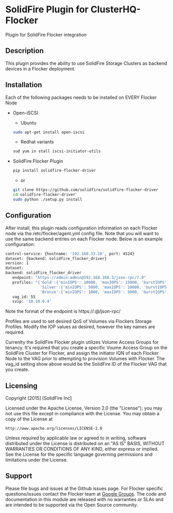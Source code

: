 SolidFire Plugin for ClusterHQ-Flocker
======================================
Plugin for SolidFire Flocker integration

## Description
This plugin provides the ability to use SolidFire Storage Clusters as backend
devices in a Flocker deployment.

## Installation
Each of the following packages needs to be installed on EVERY Flocker Node

- Open-iSCSI
  * Ubuntu<br>
  ```bash
  sudo apt-get install open-iscsi
  ```

  * Redhat variants<br>
  ```bash
  sud yum in stall iscsi-initiator-utils
  ```

- SolidFire Flocker Plugin
  ```bash
  pip install solidfire-flocker-driver
  ```
   * or<br>

   ```bash
   git clone https://github.com/solidfire/solidfire-flocker-driver
   cd solidfire-flocker-driver
   sudo python ./setup.py install
   ```
## Configuration
After install, this plugin reads configuration information on each Flocker node
via the /etc/flocker/agent.yml config file.  Note that you will want to use the
same backend entries on each Flocker node.  Below is an example configuration:

```bash
control-service: {hostname: '192.168.33.10', port: 4524}
dataset: {backend: solidfire_flocker_driver}
version: 1
dataset:
backend: solidfire_flocker_driver
   endpoint: "https://admin:admin@192.168.160.3/json-rpc/7.0"
   profiles: "{'Gold':{'minIOPS': 10000, 'maxIOPS': 15000, 'burstIOPS': 20000},
               'Silver':{'minIOPS': 5000, 'maxIOPS': 10000, 'burstIOPS': 15000},
               'Bronze':{'minIOPS': 1000, 'maxIOPS': 5000, 'burstIOPS': 10000}}"
   vag_id: 55
   svip: '10.10.0.4'
```

Note the format of the endpoint is https://<login>:<password>@<mvip>/json-rpc/<element-version>

Profiles are used to set desired QoS of Volumes via Flockers Storage Profiles.  Modify the IOP
values as desired, however the key names are required.

Currenlty the SolidFire Flocker plugin utilizes Volume Access Groups for tenancy.  It's required
that you create a specific Voume Access Group on the SolidFire Cluster for Flocker, and assign
the initiator IQN of each Flocker Node to the VAG prior to attempting to provision Volumes with
Flocker. The vag_id setting show above would be the SolidFire ID of the Flocker VAG that you
create.

Licensing
---------
Copyright [2015] [SolidFire Inc]

Licensed under the Apache License, Version 2.0 (the "License");
you may not use this file except in compliance with the License.
You may obtain a copy of the License at

    http://www.apache.org/licenses/LICENSE-2.0

Unless required by applicable law or agreed to in writing, software
distributed under the License is distributed on an "AS IS" BASIS,
WITHOUT WARRANTIES OR CONDITIONS OF ANY KIND, either express or implied.
See the License for the specific language governing permissions and
limitations under the License.

Support
-------
Please file bugs and issues at the Github issues page. For Flocker specific questions/issues contact the Flocker team at <a href="https://groups.google.com/forum/#!forum/flocker-users">Google Groups</a>. The code and documentation in this module are released with no warranties or SLAs and are intended to be supported via the Open Source community.
